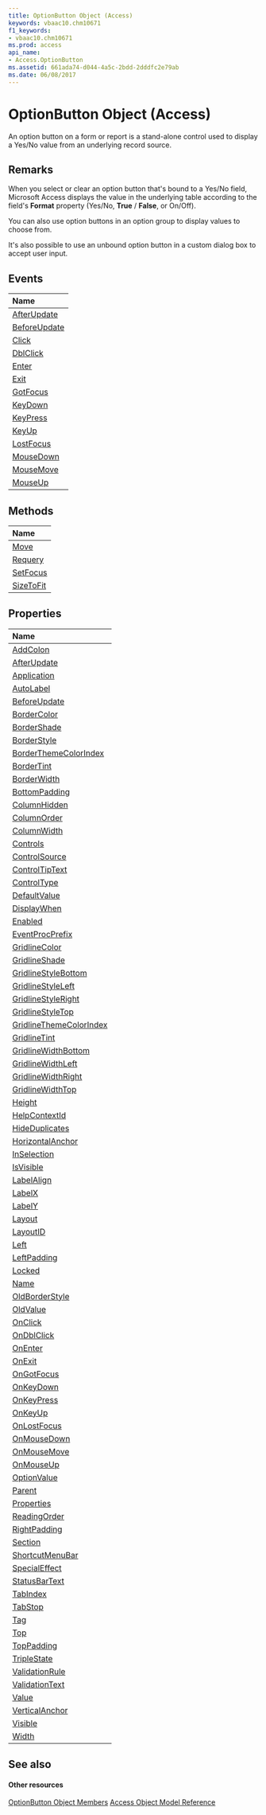 ```yaml
---
title: OptionButton Object (Access)
keywords: vbaac10.chm10671
f1_keywords:
- vbaac10.chm10671
ms.prod: access
api_name:
- Access.OptionButton
ms.assetid: 661ada74-d044-4a5c-2bdd-2dddfc2e79ab
ms.date: 06/08/2017
---
```



# OptionButton Object (Access)

An option button on a form or report is a stand-alone control used to display a Yes/No value from an underlying record source.


## Remarks

When you select or clear an option button that's bound to a Yes/No field, Microsoft Access displays the value in the underlying table according to the field's **Format** property (Yes/No, **True** / **False**, or On/Off).

You can also use option buttons in an option group to display values to choose from.

It's also possible to use an unbound option button in a custom dialog box to accept user input.


## Events



|**Name**|
|:-----|
|[AfterUpdate](http://msdn.microsoft.com/library/dbff2785-184c-601c-f26e-1ca99ea496a8%28Office.15%29.aspx)|
|[BeforeUpdate](http://msdn.microsoft.com/library/9c887502-2d9c-6f21-e5ef-adc164cde095%28Office.15%29.aspx)|
|[Click](http://msdn.microsoft.com/library/99391fc2-c114-ca68-a176-a7f2757a9aaa%28Office.15%29.aspx)|
|[DblClick](http://msdn.microsoft.com/library/405b3c90-b00e-d7e7-6e22-161060172615%28Office.15%29.aspx)|
|[Enter](http://msdn.microsoft.com/library/62d01554-4a32-cf66-84a6-945becbee9ed%28Office.15%29.aspx)|
|[Exit](http://msdn.microsoft.com/library/2be3f0b3-73a1-e1e9-28ca-ee0cbe92e040%28Office.15%29.aspx)|
|[GotFocus](http://msdn.microsoft.com/library/f0a02ae3-b90e-2193-3c59-c0f018ace680%28Office.15%29.aspx)|
|[KeyDown](http://msdn.microsoft.com/library/9a21c03b-9806-d0ee-8c44-9edbba49b4b8%28Office.15%29.aspx)|
|[KeyPress](http://msdn.microsoft.com/library/e2b8a352-2fd2-8bdb-0842-6f8e73868c0c%28Office.15%29.aspx)|
|[KeyUp](http://msdn.microsoft.com/library/5685c274-19a0-2d29-f968-50412ebd1d9b%28Office.15%29.aspx)|
|[LostFocus](http://msdn.microsoft.com/library/e840c351-9aac-7a79-31ba-bf9929d0208a%28Office.15%29.aspx)|
|[MouseDown](http://msdn.microsoft.com/library/6115cf77-8929-bd7c-2785-880e28809553%28Office.15%29.aspx)|
|[MouseMove](http://msdn.microsoft.com/library/4353c0b8-469a-7046-3ff7-6f2a9089dde8%28Office.15%29.aspx)|
|[MouseUp](http://msdn.microsoft.com/library/55ee8314-8ae6-f0d7-5fcc-ae1000bef664%28Office.15%29.aspx)|

## Methods



|**Name**|
|:-----|
|[Move](http://msdn.microsoft.com/library/cbc851ee-7dec-bed5-9ddf-31006a0ea6eb%28Office.15%29.aspx)|
|[Requery](http://msdn.microsoft.com/library/acbd946a-bb2c-e205-9f81-54e034a26e0a%28Office.15%29.aspx)|
|[SetFocus](http://msdn.microsoft.com/library/ca925414-9b8a-c34a-2806-e7894231803a%28Office.15%29.aspx)|
|[SizeToFit](http://msdn.microsoft.com/library/6b436216-a814-62ab-d87a-6608959365e7%28Office.15%29.aspx)|

## Properties



|**Name**|
|:-----|
|[AddColon](http://msdn.microsoft.com/library/c5908dac-412f-c779-56d3-3b75c790c17f%28Office.15%29.aspx)|
|[AfterUpdate](http://msdn.microsoft.com/library/02ca295b-ff5c-2f6d-12f0-ea0bc176947a%28Office.15%29.aspx)|
|[Application](http://msdn.microsoft.com/library/8c2e2c14-b66b-435c-4631-d49b8a376671%28Office.15%29.aspx)|
|[AutoLabel](http://msdn.microsoft.com/library/2ff7b57a-2a8a-84ae-def5-d8a95bff05f7%28Office.15%29.aspx)|
|[BeforeUpdate](http://msdn.microsoft.com/library/8940a73b-9b9c-7911-60b5-10db8445ecb9%28Office.15%29.aspx)|
|[BorderColor](http://msdn.microsoft.com/library/fd44b63b-d1bb-3663-8f14-08069424d022%28Office.15%29.aspx)|
|[BorderShade](http://msdn.microsoft.com/library/b0bf4c1f-f3e9-ee11-4a53-d834c40a7c63%28Office.15%29.aspx)|
|[BorderStyle](http://msdn.microsoft.com/library/44aa551d-6b08-2e55-21e8-0c7af12e1cc2%28Office.15%29.aspx)|
|[BorderThemeColorIndex](http://msdn.microsoft.com/library/19717679-b20e-f5ac-fac9-5349b4227e62%28Office.15%29.aspx)|
|[BorderTint](http://msdn.microsoft.com/library/901c10bf-1d49-2fbd-4403-8d93547d534f%28Office.15%29.aspx)|
|[BorderWidth](http://msdn.microsoft.com/library/cd4a5e9d-6444-7cac-aa04-c62b42887a16%28Office.15%29.aspx)|
|[BottomPadding](http://msdn.microsoft.com/library/4813c3b0-03c2-9f43-bb1c-e28d7eff542b%28Office.15%29.aspx)|
|[ColumnHidden](http://msdn.microsoft.com/library/962a7bf7-8898-d2e5-f26a-691b8c9b5d71%28Office.15%29.aspx)|
|[ColumnOrder](http://msdn.microsoft.com/library/5d4d8302-45b4-92e8-4d8f-dc00557ded42%28Office.15%29.aspx)|
|[ColumnWidth](http://msdn.microsoft.com/library/fb173bbb-8bcc-ee35-3248-2cbaa35ce5ca%28Office.15%29.aspx)|
|[Controls](http://msdn.microsoft.com/library/52e9979d-2c00-dcef-0e61-5f762fbb18f8%28Office.15%29.aspx)|
|[ControlSource](http://msdn.microsoft.com/library/a2d61057-fe0b-4c00-88f9-f375074d7b3c%28Office.15%29.aspx)|
|[ControlTipText](http://msdn.microsoft.com/library/4a2ff101-e8dc-cc96-abb7-7b66c2c8e74d%28Office.15%29.aspx)|
|[ControlType](http://msdn.microsoft.com/library/0f411793-1381-4cef-4d80-bcdc1046ba62%28Office.15%29.aspx)|
|[DefaultValue](http://msdn.microsoft.com/library/87be103a-bfe6-ccab-7349-4c3cbbeadc30%28Office.15%29.aspx)|
|[DisplayWhen](http://msdn.microsoft.com/library/dc4956e8-a34b-f4b6-d7fb-a095c74d63ef%28Office.15%29.aspx)|
|[Enabled](http://msdn.microsoft.com/library/ff1a1ee6-c92f-4106-b49f-25d6a17088d7%28Office.15%29.aspx)|
|[EventProcPrefix](http://msdn.microsoft.com/library/95896310-8723-de8f-dec9-51fded5227bb%28Office.15%29.aspx)|
|[GridlineColor](http://msdn.microsoft.com/library/23cdfbdf-6e89-8d2a-bb4a-29ee0a13af37%28Office.15%29.aspx)|
|[GridlineShade](http://msdn.microsoft.com/library/599f0476-e468-8cb7-1cf5-0f63a2dabc8f%28Office.15%29.aspx)|
|[GridlineStyleBottom](http://msdn.microsoft.com/library/831a0590-1d50-7260-5a00-c0ecf973c5db%28Office.15%29.aspx)|
|[GridlineStyleLeft](http://msdn.microsoft.com/library/075ad462-4004-0e2c-e1af-dd79de4a9a1d%28Office.15%29.aspx)|
|[GridlineStyleRight](http://msdn.microsoft.com/library/9ae532dd-48f9-720b-91fe-ba5d67d39176%28Office.15%29.aspx)|
|[GridlineStyleTop](http://msdn.microsoft.com/library/dcfff0b4-431f-475f-ca1f-569d0df22243%28Office.15%29.aspx)|
|[GridlineThemeColorIndex](http://msdn.microsoft.com/library/58a70e63-9c82-4761-8597-c134882e04e3%28Office.15%29.aspx)|
|[GridlineTint](http://msdn.microsoft.com/library/83b2b75b-7c9d-0e6c-1015-eeead18cb20b%28Office.15%29.aspx)|
|[GridlineWidthBottom](http://msdn.microsoft.com/library/b0a50d2f-25b2-22a9-4cf2-219348ec8daa%28Office.15%29.aspx)|
|[GridlineWidthLeft](http://msdn.microsoft.com/library/2edf6a74-dbe8-bf47-afa4-21496e64839e%28Office.15%29.aspx)|
|[GridlineWidthRight](http://msdn.microsoft.com/library/24b556be-abb4-a87f-d021-c23e7d872ff8%28Office.15%29.aspx)|
|[GridlineWidthTop](http://msdn.microsoft.com/library/1b650e6f-e6ef-4b47-5b63-c4b26fd9feba%28Office.15%29.aspx)|
|[Height](http://msdn.microsoft.com/library/d3a95041-1e8f-5a02-019e-ecdb2f795bf0%28Office.15%29.aspx)|
|[HelpContextId](http://msdn.microsoft.com/library/0966e507-59d9-5e14-f6af-6c388b9037f5%28Office.15%29.aspx)|
|[HideDuplicates](http://msdn.microsoft.com/library/c42a89b0-2fff-e56e-0621-c2d9b6e7fc4d%28Office.15%29.aspx)|
|[HorizontalAnchor](http://msdn.microsoft.com/library/1815fce8-2afe-8e21-8702-9bb6f779f112%28Office.15%29.aspx)|
|[InSelection](http://msdn.microsoft.com/library/ed6d0f6f-a8d5-0a31-342b-9def542a7e78%28Office.15%29.aspx)|
|[IsVisible](http://msdn.microsoft.com/library/e9fdcd98-275a-7e54-bee5-74d97a6de086%28Office.15%29.aspx)|
|[LabelAlign](http://msdn.microsoft.com/library/3ecb4d1f-7e32-9699-b2c3-6918d7b2eb61%28Office.15%29.aspx)|
|[LabelX](http://msdn.microsoft.com/library/432534bb-9c5b-6a07-0509-97c967c04cf0%28Office.15%29.aspx)|
|[LabelY](http://msdn.microsoft.com/library/e5fcac2e-efa7-362f-176f-90ddc53db695%28Office.15%29.aspx)|
|[Layout](http://msdn.microsoft.com/library/39dc9948-a231-4a6e-3d39-6c5e23e001d2%28Office.15%29.aspx)|
|[LayoutID](http://msdn.microsoft.com/library/dcb40002-67e4-f11c-1e75-260f96bef440%28Office.15%29.aspx)|
|[Left](http://msdn.microsoft.com/library/bb7f0e55-e08a-a231-ad6c-55ebdd65cf3b%28Office.15%29.aspx)|
|[LeftPadding](http://msdn.microsoft.com/library/5e60f737-5cc7-97e9-af4a-b8f065a5277b%28Office.15%29.aspx)|
|[Locked](http://msdn.microsoft.com/library/dac84eb2-1b12-8d4b-37a0-1cdf320f6faf%28Office.15%29.aspx)|
|[Name](http://msdn.microsoft.com/library/8ab3e829-5414-de39-adcd-b67cb27fc197%28Office.15%29.aspx)|
|[OldBorderStyle](http://msdn.microsoft.com/library/77dbbfbd-9ddc-951c-1376-231ff8a0a768%28Office.15%29.aspx)|
|[OldValue](http://msdn.microsoft.com/library/ea84a877-ef29-444a-ce08-e816ee7e3dae%28Office.15%29.aspx)|
|[OnClick](http://msdn.microsoft.com/library/74fe1cf7-0f17-a495-6e2d-527691eae129%28Office.15%29.aspx)|
|[OnDblClick](http://msdn.microsoft.com/library/45a7b4fa-ce24-aab3-6057-ce23b1055a74%28Office.15%29.aspx)|
|[OnEnter](http://msdn.microsoft.com/library/e454abc8-f344-f67a-f67a-ae1a8003155e%28Office.15%29.aspx)|
|[OnExit](http://msdn.microsoft.com/library/a857d054-b372-e10b-0246-f0e95b742902%28Office.15%29.aspx)|
|[OnGotFocus](http://msdn.microsoft.com/library/04c44e84-0a60-cef5-16eb-0a9ec90015ec%28Office.15%29.aspx)|
|[OnKeyDown](http://msdn.microsoft.com/library/631cb13b-cbee-e5eb-2be8-260aa08c441b%28Office.15%29.aspx)|
|[OnKeyPress](http://msdn.microsoft.com/library/6adf4d90-7922-bdb4-c09e-397f1c8c8a42%28Office.15%29.aspx)|
|[OnKeyUp](http://msdn.microsoft.com/library/99b7e4be-f2fc-f221-814e-b31cd3360063%28Office.15%29.aspx)|
|[OnLostFocus](http://msdn.microsoft.com/library/e2579b6b-a499-ff37-8195-29cc1aad79db%28Office.15%29.aspx)|
|[OnMouseDown](http://msdn.microsoft.com/library/064de273-6dd9-091c-07cf-1241f45071b6%28Office.15%29.aspx)|
|[OnMouseMove](http://msdn.microsoft.com/library/4a93846f-5774-1cf1-4dfe-a93361408497%28Office.15%29.aspx)|
|[OnMouseUp](http://msdn.microsoft.com/library/8c1cfbbf-99da-0844-d435-5f911ad24b17%28Office.15%29.aspx)|
|[OptionValue](http://msdn.microsoft.com/library/23e170c7-21ac-4725-b54b-ad778bba9f31%28Office.15%29.aspx)|
|[Parent](http://msdn.microsoft.com/library/598f3f9c-0f25-635f-d438-3b0cd8d2f343%28Office.15%29.aspx)|
|[Properties](http://msdn.microsoft.com/library/91313756-130d-5b6f-406c-4d5768f522c9%28Office.15%29.aspx)|
|[ReadingOrder](http://msdn.microsoft.com/library/52dab78d-5c67-4031-06b4-f7fa43207f4c%28Office.15%29.aspx)|
|[RightPadding](http://msdn.microsoft.com/library/e739fdd2-18be-eb96-f8ed-a9b4b82b4885%28Office.15%29.aspx)|
|[Section](http://msdn.microsoft.com/library/0caab057-7495-e0af-6b3c-3e8c63c06f95%28Office.15%29.aspx)|
|[ShortcutMenuBar](http://msdn.microsoft.com/library/735575cf-fccd-5de8-875b-8718b60892dc%28Office.15%29.aspx)|
|[SpecialEffect](http://msdn.microsoft.com/library/33dd01c0-0ee0-640d-d8f3-f7c3590aeb90%28Office.15%29.aspx)|
|[StatusBarText](http://msdn.microsoft.com/library/d3cda3a2-1b19-6b12-6d22-0cfd1b869933%28Office.15%29.aspx)|
|[TabIndex](http://msdn.microsoft.com/library/a962d94f-9e3d-b52e-1e0b-50aa27b98e58%28Office.15%29.aspx)|
|[TabStop](http://msdn.microsoft.com/library/b7bd7921-2ba3-1445-1e89-ce8fa0c2ed4e%28Office.15%29.aspx)|
|[Tag](http://msdn.microsoft.com/library/147ddd8e-6fe2-d59d-2f83-71c7cdfcd263%28Office.15%29.aspx)|
|[Top](http://msdn.microsoft.com/library/21612875-5a0d-3a13-28a1-1e087c5991cb%28Office.15%29.aspx)|
|[TopPadding](http://msdn.microsoft.com/library/2689deb0-0477-6c83-550b-a08529f1f08b%28Office.15%29.aspx)|
|[TripleState](http://msdn.microsoft.com/library/f2764290-00be-38f7-f078-fc0059340455%28Office.15%29.aspx)|
|[ValidationRule](http://msdn.microsoft.com/library/1113ce22-08cf-f29d-8290-e2c86b0c4be5%28Office.15%29.aspx)|
|[ValidationText](http://msdn.microsoft.com/library/4a0a025f-7c86-cd2c-efa3-2786fc31a675%28Office.15%29.aspx)|
|[Value](http://msdn.microsoft.com/library/79f4e783-8f3d-669b-8c6e-73611cd6c6e7%28Office.15%29.aspx)|
|[VerticalAnchor](http://msdn.microsoft.com/library/1f821dec-12b7-bff9-4ec3-d55bf4782cf2%28Office.15%29.aspx)|
|[Visible](http://msdn.microsoft.com/library/f5481b70-82a3-d2ee-d886-e952a091a9fe%28Office.15%29.aspx)|
|[Width](http://msdn.microsoft.com/library/b5cd80f3-62cb-c0f5-1ca1-adc92e97307e%28Office.15%29.aspx)|

## See also


#### Other resources


[OptionButton Object Members](http://msdn.microsoft.com/library/5173d5c5-b898-97ee-a005-7f5a4d77efa1%28Office.15%29.aspx)
[Access Object Model Reference](http://msdn.microsoft.com/library/2de134a4-6c5c-d2a3-8377-f4dd973ba650%28Office.15%29.aspx)
